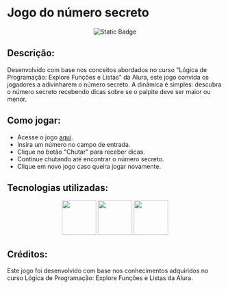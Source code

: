 # Jogo do número secreto
<p align="center">
  <img alt="Static Badge" src="https://img.shields.io/badge/Status-Finalizado-blue?style=for-the-badge">
</p>

## Descrição:
Desenvolvido com base nos conceitos abordados no curso "Lógica de Programação: Explore Funções e Listas" da Alura, este jogo convida os jogadores a adivinharem o número secreto. A dinâmica é simples: descubra o número secreto recebendo dicas sobre se o palpite deve ser maior ou menor.

## Como jogar:

* Acesse o jogo [aqui](https://jogo-do-numero-secreto-gamma-six.vercel.app/).
* Insira um número no campo de entrada.
* Clique no botão "Chutar" para receber dicas.
* Continue chutando até encontrar o número secreto.
* Clique em novo jogo caso queira jogar novamente.

## Tecnologias utilizadas:
<p align="center">
  <img src="https://github.com/Alf-Mou/Jogo-numero-secreto/assets/141160116/a82b67e1-d7fb-4802-910b-db36080886de" width="80">
  <img src="https://github.com/Alf-Mou/Jogo-numero-secreto/assets/141160116/2935854d-6cf8-4382-98e1-b0cb21f6d79d" width="80">
  <img src="https://github.com/Alf-Mou/Jogo-numero-secreto/assets/141160116/985c9f59-7964-4f2e-9f32-079389dc9121" width="80">
</p>

## Créditos:
Este jogo foi desenvolvido com base nos conhecimentos adquiridos no curso Lógica de Programação: Explore Funções e Listas da Alura.
